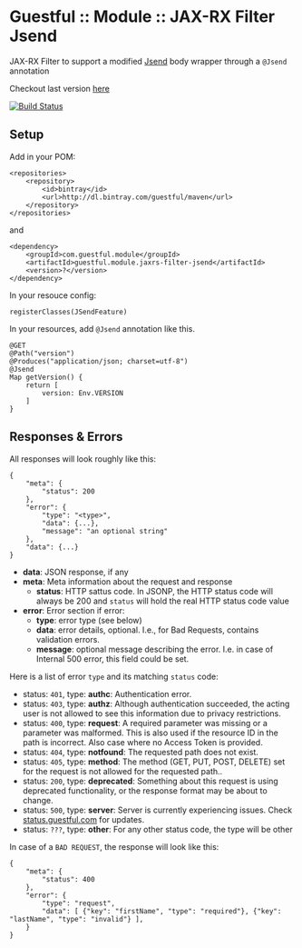 Guestful :: Module :: JAX-RX Filter Jsend
=========================================

JAX-RX Filter to support a modified [Jsend](http://labs.omniti.com/labs/jsend) body wrapper through a `@Jsend` annotation

Checkout last version [here](https://bintray.com/guestful/maven/guestful.module.jaxrs-filter-jsend/view)

[![Build Status](https://drone.io/github.com/guestful/module.jaxrs-filter-jsend/status.png)](https://drone.io/github.com/guestful/module.jaxrs-filter-jsend/latest)

Setup
-----

Add in your POM:

```
<repositories>
    <repository>
        <id>bintray</id>
        <url>http://dl.bintray.com/guestful/maven</url>
    </repository>
</repositories>
```

and

```
<dependency>
    <groupId>com.guestful.module</groupId>
    <artifactId>guestful.module.jaxrs-filter-jsend</artifactId>
    <version>?</version>
</dependency>
```

In your resouce config:

```
registerClasses(JSendFeature)
```

In your resources, add `@Jsend` annotation like this.

```
@GET
@Path("version")
@Produces("application/json; charset=utf-8")
@Jsend
Map getVersion() {
    return [
        version: Env.VERSION
    ]
}
```

Responses & Errors
------------------

All responses will look roughly like this:

```
{
    "meta": {
        "status": 200
    },
    "error": {
        "type": "<type>",
        "data": {...},
        "message": "an optional string"
    },
    "data": {...}
}
```

 - __data__: JSON response, if any
 - __meta__: Meta information about the request and response
   - __status__: HTTP sattus code. In JSONP, the HTTP status code will always be 200 and `status` will hold the real HTTP status code value
 - __error__: Error section if error:
   - __type__: error type (see below)
   - __data__: error details, optional. I.e., for Bad Requests, contains validation errors.
   - __message__: optional message describing the error. I.e. in case of Internal 500 error, this field could be set.

Here is a list of error `type` and its matching `status` code:

 - status: `401`, type: __authc__: Authentication error.
 - status: `403`, type: __authz__: Although authentication succeeded, the acting user is not allowed to see this information due to privacy restrictions.
 - status: `400`, type: __request__: A required parameter was missing or a parameter was malformed. This is also used if the resource ID in the path is incorrect. Also case where no Access Token is provided.
 - status: `404`, type: __notfound__: The requested path does not exist.
 - status: `405`, type: __method__: The method (GET, PUT, POST, DELETE) set for the request is not allowed for the requested path..
 - status: `200`, type: __deprecated__: Something about this request is using deprecated functionality, or the response format may be about to change.
 - status: `500`, type: __server__: Server is currently experiencing issues. Check [status.guestful.com](http://status.guestful.com) for updates.
 - status: `???`, type: __other__: For any other status code, the type will be other

In case of a `BAD REQUEST`, the response will look like this:

```
{
    "meta": {
        "status": 400
    },
    "error": {
        "type": "request",
        "data": [ {"key": "firstName", "type": "required"}, {"key": "lastName", "type": "invalid"} ],
    }
}
```
